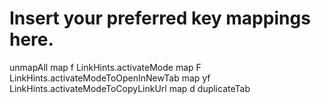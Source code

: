 # Insert your preferred key mappings here. 
unmapAll 
map f LinkHints.activateMode 
map F LinkHints.activateModeToOpenInNewTab 
map yf LinkHints.activateModeToCopyLinkUrl 
map d duplicateTab 